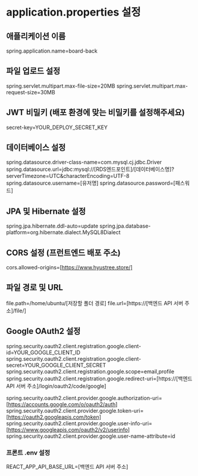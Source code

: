 # application.properties 설정

## 애플리케이션 이름

spring.application.name=board-back

## 파일 업로드 설정

spring.servlet.multipart.max-file-size=20MB
spring.servlet.multipart.max-request-size=30MB

## JWT 비밀키 (배포 환경에 맞는 비밀키를 설정해주세요)

secret-key=YOUR_DEPLOY_SECRET_KEY

## 데이터베이스 설정

spring.datasource.driver-class-name=com.mysql.cj.jdbc.Driver
spring.datasource.url=jdbc:mysql://[RDS엔드포인트]/[데이터베이스명]?serverTimezone=UTC&characterEncoding=UTF-8
spring.datasource.username=[유저명]
spring.datasource.password=[패스워드]

## JPA 및 Hibernate 설정

spring.jpa.hibernate.ddl-auto=update
spring.jpa.database-platform=org.hibernate.dialect.MySQL8Dialect

## CORS 설정 (프런트엔드 배포 주소)

cors.allowed-origins=[https://www.hyustree.store/]

## 파일 경로 및 URL

file.path=/home/ubuntu/[저장할 폴더 경로]
file.url=[https://[백엔드 API 서버 주소]/file/]

## Google OAuth2 설정

spring.security.oauth2.client.registration.google.client-id=YOUR_GOOGLE_CLIENT_ID
spring.security.oauth2.client.registration.google.client-secret=YOUR_GOOGLE_CLIENT_SECRET
spring.security.oauth2.client.registration.google.scope=email,profile
spring.security.oauth2.client.registration.google.redirect-uri=[https://[백엔드 API 서버 주소]/login/oauth2/code/google]

spring.security.oauth2.client.provider.google.authorization-uri=[https://accounts.google.com/o/oauth2/auth]
spring.security.oauth2.client.provider.google.token-uri=[https://oauth2.googleapis.com/token]
spring.security.oauth2.client.provider.google.user-info-uri=[https://www.googleapis.com/oauth2/v2/userinfo]
spring.security.oauth2.client.provider.google.user-name-attribute=id

### 프론트 .env 설정

REACT_APP_API_BASE_URL=[백엔드 API 서버 주소]
